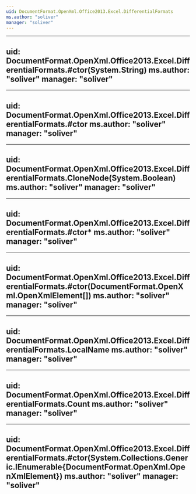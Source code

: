 ```yaml
---
uid: DocumentFormat.OpenXml.Office2013.Excel.DifferentialFormats
ms.author: "soliver"
manager: "soliver"
---
```


---
uid: DocumentFormat.OpenXml.Office2013.Excel.DifferentialFormats.#ctor(System.String)
ms.author: "soliver"
manager: "soliver"
---

---
uid: DocumentFormat.OpenXml.Office2013.Excel.DifferentialFormats.#ctor
ms.author: "soliver"
manager: "soliver"
---

---
uid: DocumentFormat.OpenXml.Office2013.Excel.DifferentialFormats.CloneNode(System.Boolean)
ms.author: "soliver"
manager: "soliver"
---

---
uid: DocumentFormat.OpenXml.Office2013.Excel.DifferentialFormats.#ctor*
ms.author: "soliver"
manager: "soliver"
---

---
uid: DocumentFormat.OpenXml.Office2013.Excel.DifferentialFormats.#ctor(DocumentFormat.OpenXml.OpenXmlElement[])
ms.author: "soliver"
manager: "soliver"
---

---
uid: DocumentFormat.OpenXml.Office2013.Excel.DifferentialFormats.LocalName
ms.author: "soliver"
manager: "soliver"
---

---
uid: DocumentFormat.OpenXml.Office2013.Excel.DifferentialFormats.Count
ms.author: "soliver"
manager: "soliver"
---

---
uid: DocumentFormat.OpenXml.Office2013.Excel.DifferentialFormats.#ctor(System.Collections.Generic.IEnumerable{DocumentFormat.OpenXml.OpenXmlElement})
ms.author: "soliver"
manager: "soliver"
---
